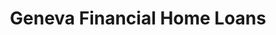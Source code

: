 ---
title: "Geneva Financial Home Loans"
url: /chandler/geneva-financial-home-loans/
shop: Leiher
---